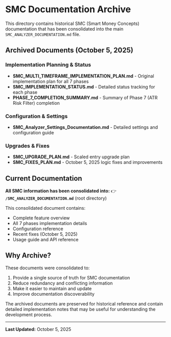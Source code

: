# SMC Documentation Archive

This directory contains historical SMC (Smart Money Concepts) documentation that has been consolidated into the main `SMC_ANALYZER_DOCUMENTATION.md` file.

## Archived Documents (October 5, 2025)

### Implementation Planning & Status
- **SMC_MULTI_TIMEFRAME_IMPLEMENTATION_PLAN.md** - Original implementation plan for all 7 phases
- **SMC_IMPLEMENTATION_STATUS.md** - Detailed status tracking for each phase
- **PHASE_7_COMPLETION_SUMMARY.md** - Summary of Phase 7 (ATR Risk Filter) completion

### Configuration & Settings
- **SMC_Analyzer_Settings_Documentation.md** - Detailed settings and configuration guide

### Upgrades & Fixes
- **SMC_UPGRADE_PLAN.md** - Scaled entry upgrade plan
- **SMC_FIXES_PLAN.md** - October 5, 2025 logic fixes and improvements

## Current Documentation

**All SMC information has been consolidated into:**
👉 **`/SMC_ANALYZER_DOCUMENTATION.md`** (root directory)

This consolidated document contains:
- Complete feature overview
- All 7 phases implementation details
- Configuration reference
- Recent fixes (October 5, 2025)
- Usage guide and API reference

## Why Archive?

These documents were consolidated to:
1. Provide a single source of truth for SMC documentation
2. Reduce redundancy and conflicting information
3. Make it easier to maintain and update
4. Improve documentation discoverability

The archived documents are preserved for historical reference and contain detailed implementation notes that may be useful for understanding the development process.

---

**Last Updated:** October 5, 2025
